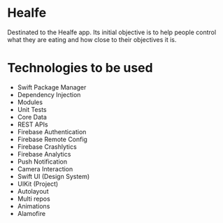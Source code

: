 # Healfe
Destinated to the Healfe app. Its initial objective is to help people control what they are eating and how close to their objectives it is.

# Technologies to be used
- Swift Package Manager
- Dependency Injection
- Modules
- Unit Tests
- Core Data
- REST APIs
- Firebase Authentication
- Firebase Remote Config
- Firebase Crashlytics
- Firebase Analytics
- Push Notification
- Camera Interaction
- Swift UI (Design System)
- UIKit (Project)
- Autolayout
- Multi repos
- Animations
- Alamofire
